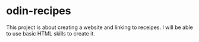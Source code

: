 # odin-recipes

This project is about creating a website and linking to receipes. I will be able to use basic HTML skills to create it.